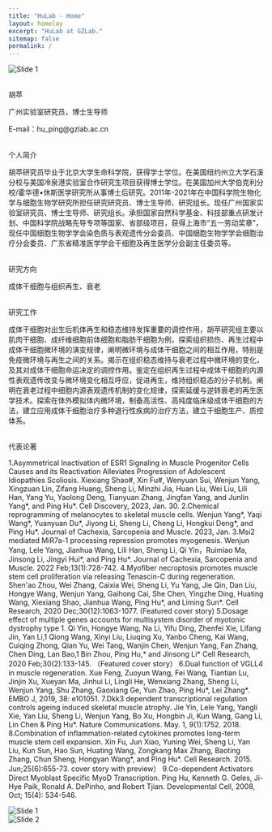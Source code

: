 ```yaml
---
title: "HuLab - Home"
layout: homelay
excerpt: "HuLab at GZLab."
sitemap: false
permalink: /
---
```


<div >
 <img src="{{ site.url }}{{ site.baseurl }}/images/homepage/Fig1.png" alt="Slide 1" />
</div>

<p><br>胡苹</br></p>
<p>广州实验室研究员，博士生导师</p>
<p>E-mail：hu_ping@gzlab.ac.cn</p>

<p><br>个人简介</br></p>
<p>
 胡苹研究员毕业于北京大学生命科学院，获得学士学位。在美国纽约州立大学石溪分校与美国冷泉港实验室合作研究生项目获得博士学位。在美国加州大学伯克利分校/霍华德•休斯医学研究所从事博士后研究。2011年-2021年在中国科学院生物化学与细胞生物学研究所担任研究研究员、博士生导师、研究组长。现任广州国家实验室研究员、博士生导师、研究组长。承担国家自然科学基金、科技部重点研发计划、中国科学院战略先导专项等国家、省部级项目，获得上海市“五一劳动奖章”，现任中国细胞生物学学会染色质与表观遗传分会委员、中国细胞生物学学会细胞治疗分会委员、广东省精准医学学会干细胞及再生医学分会副主任委员等。
</p>

<p><br>研究方向</br></p>
<p>
成体干细胞与组织再生、衰老
</p>

<p><br>研究工作</br></p>
<p>
成体干细胞对出生后机体再生和稳态维持发挥重要的调控作用，胡苹研究组主要以肌肉干细胞、成纤维细胞前体细胞和脂肪干细胞为例，探索组织损伤、再生过程中成体干细胞微环境的演变规律，阐明微环境与成体干细胞之间的相互作用，特别是免疫微环境与再生之间的关系。揭示在组织稳态维持与衰老过程中微环境的变化，及其对成体干细胞命运决定的调控作用。鉴定在组织再生过程中成体干细胞的内源性表观遗传改变与微环境变化相互呼应，促进再生，维持组织稳态的分子机制。阐明在衰老过程中细胞内源表观遗传机制的变化规律，探索延缓与逆转衰老的再生医学技术。探索在体外模拟体内微环境，制备高活性、高纯度临床级成体干细胞的方法，建立应用成体干细胞治疗多种退行性疾病的治疗方法，建立干细胞生产、质控体系。
</p>

<p><br>代表论著</br></p>
<p>
1.Asymmetrical Inactivation of ESR1 Signaling in Muscle Progenitor Cells Causes and its Reactivation Alleviates Progression of Adolescent Idiopathies Scoliosis. Xiexiang Shao#, Xin Fu#, Wenyuan Sui, Wenjun Yang, Xingzuan Lin, Zifang Huang, Sheng Li, Minzhi Jia, Huan Liu, Wei Liu, Lili Han, Yang Yu, Yaolong Deng, Tianyuan Zhang, Jingfan Yang, and Junlin Yang*, and Ping Hu*. Cell Discovery, 2023, Jan. 30. 
2.Chemical reprogramming of melanocytes to skeletal muscle cells. Wenjun Yang*, Yaqi Wang*, Yuanyuan Du*, Jiyong Li, Sheng Li, Cheng Li, Hongkui Deng*, and Ping Hu*. Journal of Cachexia, Sarcopenia and Muscle. 2023, Jan.
3.Msi2 mediated MiR7a-1 processing repression promotes myogenesis. Wenjun Yang, Lele Yang, Jianhua Wang, Lili Han, Sheng Li, Qi Yin，Ruimiao Ma, Jinsong Li, Jingyi Hui*, and Ping Hu*. Journal of Cachexia, Sarcopenia and Muscle. 2022 Feb;13(1):728-742.
4.Myofiber necroptosis promotes muscle stem cell proliferation via releasing Tenascin-C during regeneration. Shen'ao Zhou, Wei Zhang, Caixia Wei, Sheng Li, Yu Yang, Jie Qin, Dan Liu, Hongye Wang, Wenjun Yang, Gaihong Cai, She Chen, Yingzhe Ding, Huating Wang, Xiexiang Shao, Jianhua Wang, Ping Hu*, and Liming Sun*. Cell Research, 2020 Dec;30(12):1063-1077. (Featured cover story) 
5.Dosage effect of multiple genes accounts for multisystem disorder of myotonic dystrophy type 1. Qi Yin, Hongye Wang, Na Li, Yifu Ding, Zhenfei Xie, Lifang Jin, Yan Li,1 Qiong Wang, Xinyi Liu, Liuqing Xu, Yanbo Cheng, Kai Wang, Cuiqing Zhong, Qian Yu, Wei Tang, Wanjin Chen, Wenjun Yang, Fan Zhang, Chen Ding, Lan Bao,1 Bin Zhou, Ping Hu,* and Jinsong Li* Cell Research, 2020 Feb;30(2):133-145. （Featured cover story）
6.Dual function of VGLL4 in muscle regeneration. Xue Feng, Zuoyun Wang, Fei Wang, Tiantian Lu, Jinjin Xu, Xueyan Ma, Jinhui Li, Lingli He, Wenxiang Zhang, Sheng Li, Wenjun Yang, Shu Zhang, Gaoxiang Ge, Yun Zhao, Ping Hu*, Lei Zhang*. EMBO J, 2019, 38: e101051.
7.Dkk3 dependent transcriptional regulation controls ageing induced skeletal muscle atrophy. Jie Yin, Lele Yang, Yangli Xie, Yan Liu, Sheng Li, Wenjun Yang, Bo Xu, Hongbin Ji, Kun Wang, Gang Li, Lin Chen & Ping Hu*. Nature Communications. May. 1, 9(1):1752. 2018.
8.Combination of inflammation-related cytokines promotes long-term muscle stem cell expansion. Xin Fu, Jun Xiao, Yuning Wei, Sheng Li, Yan Liu, Kun Sun, Hao Sun, Huating Wang, Zongkang Max Zhang, Baoting Zhang, Chun Sheng, Hongyan Wang*, and Ping Hu*. Cell Research. 2015. Jun;25(6):655-73. cover story with preview）
9.Co-dependent Activators Direct Myoblast Specific MyoD Transcription. Ping Hu, Kenneth G. Geles, Ji-Hye Paik, Ronald A. DePinho, and Robert Tjian.  Developmental Cell, 2008, Oct; 15(4): 534-546. 
</p>

<div>
 <img src="{{ site.url }}{{ site.baseurl }}/images/homepage/Fig1.png" alt="Slide 1" />
</div>

<div >
 <img src="{{ site.url }}{{ site.baseurl }}/images/homepage/Fig2.png" alt="Slide 2" />
</div>





